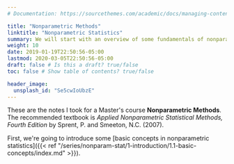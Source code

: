 ```yaml
---
# Documentation: https://sourcethemes.com/academic/docs/managing-content/

title: "Nonparametric Methods"
linktitle: "Nonparametric Statistics"
summary: We will start with an overview of some fundamentals of nonparametric statistics. Then we will consider in turn methods for a single sample, for two samples, and for multiple samples. This will be followed by discussion of correlation, concordance, and regression, as well as association and other related methods for categorical data. Finally, we will look at a variety of more "modern" nonparametric methods, such as the bootstrap and kernel density estimation.
weight: 10
date: 2019-01-19T22:50:56-05:00
lastmod: 2020-03-05T22:50:56-05:00
draft: false # Is this a draft? true/false
toc: false # Show table of contents? true/false

header_image:
  unsplash_id: "Se5cwIoUbzE"
---
```


These are the notes I took for a Master's course **Nonparametric Methods**. The recommended textbook is _Applied Nonparametric Statistical Methods, Fourth Edition_ by Sprent, P. and Smeeton, N.C. (2007).

First, we're going to introduce some [basic concepts in nonparametric statistics]({{< ref "/series/nonparam-stat/1-introduction/1.1-basic-concepts/index.md" >}}).
